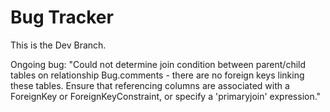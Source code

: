 # Bug Tracker

This is the Dev Branch.

Ongoing bug: "Could not determine join condition between parent/child tables on relationship Bug.comments - there are no foreign keys linking these tables.  Ensure that referencing columns are 
associated with a ForeignKey or ForeignKeyConstraint, or specify a 'primaryjoin' expression."